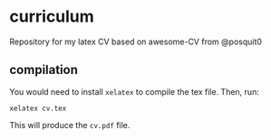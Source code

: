 # curriculum
Repository for my latex CV based on awesome-CV from @posquit0

## compilation

You would need to install `xelatex` to compile the tex file. Then, run:
```
xelatex cv.tex
```
This will produce the `cv.pdf` file.

